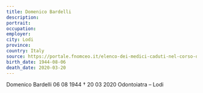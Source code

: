 ```yaml
---
title: Domenico Bardelli
description: 
portrait: 
occupation: 
employer: 
city: Lodi
province: 
country: Italy
source: https://portale.fnomceo.it/elenco-dei-medici-caduti-nel-corso-dellepidemia-di-covid-19/
birth_date: 1944-08-06
death_date: 2020-03-20
---
```



Domenico Bardelli 06 08 1944 † 20 03 2020
Odontoiatra – Lodi